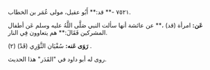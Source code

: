 ٧٥٢١ -** قد:** أَبُو عقيل، مولى عُمَر بن الخطاب.

**عَن:** امرأة (قد) ،** عن عائشة أنها سألت النبي صَلَّى اللَّهُ عليه وسلم عَن أطفال المشركين فَقَالَ:** هم يتعاوون فِي النار.

**رَوَى عَنه:** سُفْيَان الثَّوْرِي (قَدْ) (٢) .

روى له أبو داود في "القَدَر" هذا الحديث.